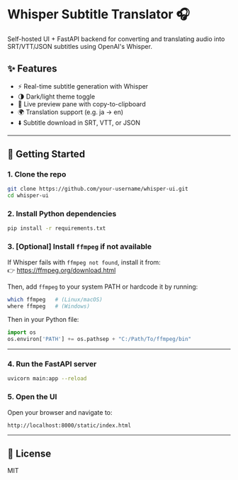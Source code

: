 # Whisper Subtitle Translator 🎧

Self-hosted UI + FastAPI backend for converting and translating audio into SRT/VTT/JSON subtitles using OpenAI's Whisper.

## ✨ Features
- ⚡️ Real-time subtitle generation with Whisper
- 🌗 Dark/light theme toggle
- 👀 Live preview pane with copy-to-clipboard
- 🌍 Translation support (e.g. ja → en)
- ⬇️ Subtitle download in SRT, VTT, or JSON

---

## 🚀 Getting Started

### 1. Clone the repo
```bash
git clone https://github.com/your-username/whisper-ui.git
cd whisper-ui
```

### 2. Install Python dependencies
```bash
pip install -r requirements.txt
```

### 3. [Optional] Install `ffmpeg` if not available

If Whisper fails with `ffmpeg not found`, install it from:  
👉 https://ffmpeg.org/download.html

Then, add `ffmpeg` to your system PATH or hardcode it by running:
```bash
which ffmpeg   # (Linux/macOS)
where ffmpeg   # (Windows)
```

Then in your Python file:
```python
import os
os.environ['PATH'] += os.pathsep + "C:/Path/To/ffmpeg/bin"
```

---

### 4. Run the FastAPI server
```bash
uvicorn main:app --reload
```

### 5. Open the UI
Open your browser and navigate to:
```
http://localhost:8000/static/index.html
```

---

## 📄 License
MIT
